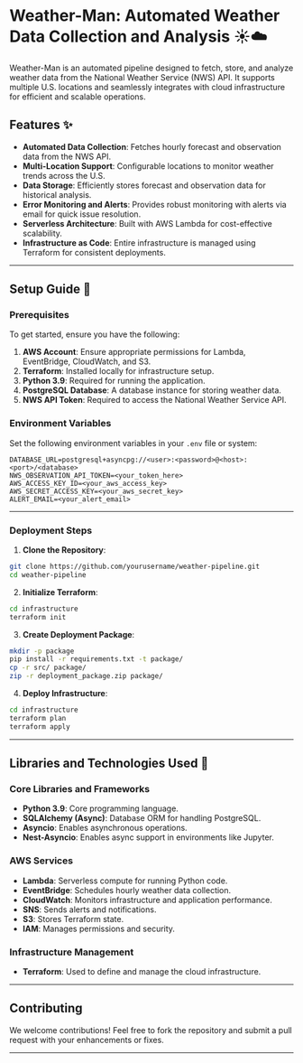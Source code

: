 # Weather-Man: Automated Weather Data Collection and Analysis ☀️☁️

Weather-Man is an automated pipeline designed to fetch, store, and analyze weather data from the National Weather Service (NWS) API. It supports multiple U.S. locations and seamlessly integrates with cloud infrastructure for efficient and scalable operations.

## Features ✨

- **Automated Data Collection**: Fetches hourly forecast and observation data from the NWS API.
- **Multi-Location Support**: Configurable locations to monitor weather trends across the U.S.
- **Data Storage**: Efficiently stores forecast and observation data for historical analysis.
- **Error Monitoring and Alerts**: Provides robust monitoring with alerts via email for quick issue resolution.
- **Serverless Architecture**: Built with AWS Lambda for cost-effective scalability.
- **Infrastructure as Code**: Entire infrastructure is managed using Terraform for consistent deployments.

---

## Setup Guide 🚀

### Prerequisites

To get started, ensure you have the following:

1. **AWS Account**: Ensure appropriate permissions for Lambda, EventBridge, CloudWatch, and S3.
2. **Terraform**: Installed locally for infrastructure setup.
3. **Python 3.9**: Required for running the application.
4. **PostgreSQL Database**: A database instance for storing weather data.
5. **NWS API Token**: Required to access the National Weather Service API.

### Environment Variables

Set the following environment variables in your `.env` file or system:

```
DATABASE_URL=postgresql+asyncpg://<user>:<password>@<host>:<port>/<database>
NWS_OBSERVATION_API_TOKEN=<your_token_here>
AWS_ACCESS_KEY_ID=<your_aws_access_key>
AWS_SECRET_ACCESS_KEY=<your_aws_secret_key>
ALERT_EMAIL=<your_alert_email>
```

---

### Deployment Steps

1. **Clone the Repository**:

```bash
git clone https://github.com/yourusername/weather-pipeline.git
cd weather-pipeline
```

2. **Initialize Terraform**:

```bash
cd infrastructure
terraform init
```

3. **Create Deployment Package**:

```bash
mkdir -p package
pip install -r requirements.txt -t package/
cp -r src/ package/
zip -r deployment_package.zip package/
```

4. **Deploy Infrastructure**:

```bash
cd infrastructure
terraform plan
terraform apply
```

---

## Libraries and Technologies Used 🔧

### Core Libraries and Frameworks

- **Python 3.9**: Core programming language.
- **SQLAlchemy (Async)**: Database ORM for handling PostgreSQL.
- **Asyncio**: Enables asynchronous operations.
- **Nest-Asyncio**: Enables async support in environments like Jupyter.

### AWS Services

- **Lambda**: Serverless compute for running Python code.
- **EventBridge**: Schedules hourly weather data collection.
- **CloudWatch**: Monitors infrastructure and application performance.
- **SNS**: Sends alerts and notifications.
- **S3**: Stores Terraform state.
- **IAM**: Manages permissions and security.

### Infrastructure Management

- **Terraform**: Used to define and manage the cloud infrastructure.

---

## Contributing

We welcome contributions! Feel free to fork the repository and submit a pull request with your enhancements or fixes.

---
